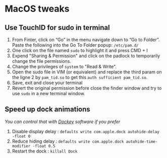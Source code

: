 # MacOS tweaks

## Use TouchID for sudo in terminal

1. From Finter, click on “Go” in the menu navigate down to “Go to Folder”. Paste the following into the Go To Folder popup: `/etc/pam.d/`
2. One click on the file named `sudo` to highlight it and press CMD + I
3. Expend "Sharing & Permission" and click on the padlock to temporarily change the file permissions.
4. Change the privileges of `system` to "Read & Write".
5. Open the sudo file in VIM (or equivalent) and replace the third param on the ligne 2 by `pam_tid.so` to get this `auth sufficient pam_tid.so`.
6. Save, exit and close your terminal
7. Revert the original permission before close the finder window and try to use `sudo` in a new terminal window.


## Speed up dock animations

_You can control that with [Dockey](https://dockey.publicspace.co) software if you prefer_
1. Disable display delay : `defaults write com.apple.dock autohide-delay -float 0`
2. Reduce hiding delay : `defaults write com.apple.dock autohide-time-modifier -float 0.5`
3. Restart the dock : `killall Dock`
